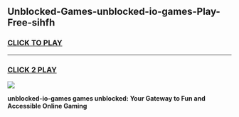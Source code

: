 
## Unblocked-Games-unblocked-io-games-Play-Free-sihfh
<h3>
<a href="https://premium76.site?title=unblocked-io-games&ref=20A">CLICK TO PLAY</a></h3>
<hr>

<h3>
<a href="https://premium76.site?title=unblocked-io-games&ref=20A">CLICK 2 PLAY</a>
  
</h3>

<a href="https://premium76.site?title=unblocked-io-games&ref=20A"><img src="https://clearcache.store/games.png"></a>


**unblocked-io-games games unblocked: Your Gateway to Fun and Accessible Online Gaming**
